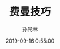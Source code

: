 ---
layout: post
title: "费曼技巧"
categories: 程序员基本素养
tags: 愚人的自救
date: 2019-09-16 0:55:00
comments: true
author: 孙光林
---